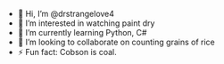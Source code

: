 - 👋 Hi, I’m @drstrangelove4
- 👀 I’m interested in watching paint dry
- 🌱 I’m currently learning Python, C#
- 💞️ I’m looking to collaborate on counting grains of rice
- ⚡ Fun fact: Cobson is coal.

<!---
drstrangelove4/drstrangelove4 is a ✨ special ✨ repository because its `README.md` (this file) appears on your GitHub profile.
You can click the Preview link to take a look at your changes.
--->

